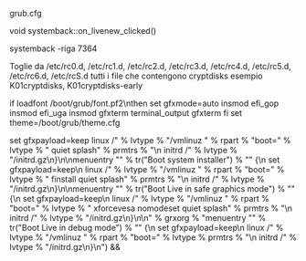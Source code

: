 
grub.cfg




void systemback::on_livenew_clicked()


systemback -riga 7364

Toglie da /etc/rc0.d, /etc/rc1.d, /etc/rc2.d, /etc/rc3.d, /etc/rc4.d, /etc/rc5.d, /etc/rc6.d, /etc/rcS.d
tutti i file che contengono cryptdisks
esempio K01cryptdisks, K01cryptdisks-early





if loadfont 
    /boot/grub/font.pf2\nthen
    set gfxmode=auto
    insmod efi_gop
    insmod efi_uga
    insmod gfxterm
    terminal_output gfxterm
fi
set theme=/boot/grub/theme.cfg


set gfxpayload=keep
    linux /" % lvtype % "/vmlinuz " % rpart % "boot=" % lvtype % " quiet splash" % prmtrs % "\n  initrd /" % lvtype % "/initrd.gz\n}\n\nmenuentry \"" % tr("Boot system installer") % "\" {\n  set gfxpayload=keep\n  linux /" % lvtype % "/vmlinuz " % rpart % "boot=" % lvtype % " finstall quiet splash" % prmtrs % "\n  initrd /" % lvtype % "/initrd.gz\n}\n\nmenuentry \"" % tr("Boot Live in safe graphics mode") % "\" {\n  set gfxpayload=keep\n  linux /" % lvtype % "/vmlinuz " % rpart % "boot=" % lvtype % " xforcevesa nomodeset quiet splash" % prmtrs % "\n  initrd /" % lvtype % "/initrd.gz\n}\n\n" % grxorg % "menuentry \"" % tr("Boot Live in debug mode") % "\" {\n  set gfxpayload=keep\n  linux /" % lvtype % "/vmlinuz " % rpart % "boot=" % lvtype % prmtrs % "\n  initrd /" % lvtype % "/initrd.gz\n}\n") &&
